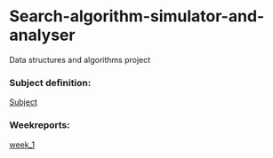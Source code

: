 # Search-algorithm-simulator-and-analyser
Data structures and algorithms project
### Subject definition:
[Subject](https://github.com/eeropu/Search-algorithm-simulator-and-analyser/blob/master/documentation/SubjectDefinition.md)
### Weekreports:
[week_1](https://github.com/eeropu/Search-algorithm-simulator-and-analyser/blob/master/documentation/Weekreports/week_1.md)
